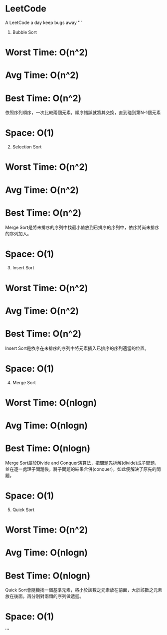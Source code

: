 # LeetCode
A LeetCode a day keep bugs away
'''
1) Bubble Sort
# Worst Time: O(n^2)
# Avg Time: O(n^2)
# Best Time: O(n^2)
依照序列順序，一次比較兩個元素，順序錯誤就將其交換，直到碰到第N-1個元素
# Space: O(1)

2) Selection Sort
# Worst Time: O(n^2)
# Avg Time: O(n^2)
# Best Time: O(n^2)
Merge Sort是將未排序的序列中找最小值放到已排序的序列中，依序將尚未排序的序列加入。
# Space: O(1)

3) Insert Sort
# Worst Time: O(n^2)
# Avg Time: O(n^2)
# Best Time: O(n^2)
Insert Sort是依序在未排序的序列中將元素插入已排序的序列適當的位置。
# Space: O(1)

4) Merge Sort
# Worst Time: O(nlogn)
# Avg Time: O(nlogn)
# Best Time: O(nlogn)
Merge Sort屬於Divide and Conquer演算法，把問題先拆解(divide)成子問題，
並在逐一處理子問題後，將子問題的結果合併(conquer)，如此便解決了原先的問題。
# Space: O(1)

5) Quick Sort
# Worst Time: O(n^2)
# Avg Time: O(nlogn)
# Best Time: O(nlogn)
Quick Sort會隨機找一個基準元素，將小於該數之元素放在前面，大於該數之元素放在後面。再分別對兩類的序列做遞迴。
# Space: O(1)
'''
